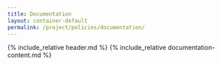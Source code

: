 ```yaml
---
title: Documentation
layout: container-default
permalink: /project/policies/documentation/
---
```


{% include_relative header.md %}
{% include_relative documentation-content.md %}

